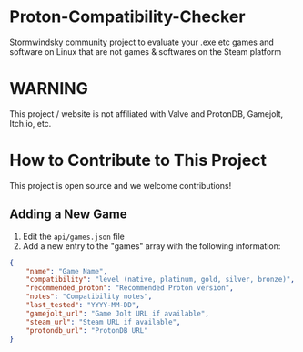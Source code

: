 # Proton-Compatibility-Checker
Stormwindsky community project to evaluate your .exe etc games and software on Linux that are not games &amp; softwares on the Steam platform

# WARNING

This project / website is not affiliated with Valve and ProtonDB, Gamejolt, Itch.io, etc.

# How to Contribute to This Project

This project is open source and we welcome contributions!

## Adding a New Game

1. Edit the `api/games.json` file
2. Add a new entry to the "games" array with the following information:

```json
{
    "name": "Game Name",
    "compatibility": "level (native, platinum, gold, silver, bronze)",
    "recommended_proton": "Recommended Proton version",
    "notes": "Compatibility notes",
    "last_tested": "YYYY-MM-DD",
    "gamejolt_url": "Game Jolt URL if available",
    "steam_url": "Steam URL if available",
    "protondb_url": "ProtonDB URL"
}
